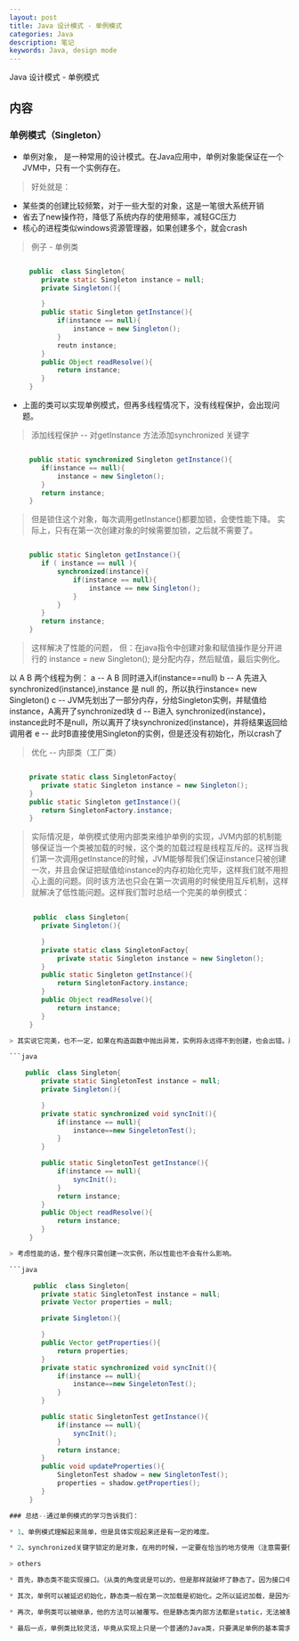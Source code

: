 ```yaml
---
layout: post
title: Java 设计模式 - 单例模式
categories: Java
description: 笔记
keywords: Java, design mode
---
```


Java 设计模式 - 单例模式

## 内容

### 单例模式（Singleton）

* 单例对象， 是一种常用的设计模式。在Java应用中，单例对象能保证在一个JVM中，只有一个实例存在。

> 好处就是：

* 某些类的创建比较频繁，对于一些大型的对象，这是一笔很大系统开销
* 省去了new操作符，降低了系统内存的使用频率，减轻GC压力
* 核心的进程类似windows资源管理器，如果创建多个，就会crash

> 例子 - 单例类

```java

     public  class Singleton{
        private static Singleton instance = null;
        private Singleton(){

        }
        public static Singleton getInstance(){
            if(instance == null){
                instance = new Singleton();
            }
            reutn instance;
        }
        public Object readResolve(){
            return instance;
        }
     }
```

* 上面的类可以实现单例模式，但再多线程情况下，没有线程保护，会出现问题。

> 添加线程保护 -- 对getInstance 方法添加synchronized 关键字

```java

     public static synchronized Singleton getInstance(){
        if(instance == null){
            instance = new Singleton();
        }
        return instance;
     }
```

> 但是锁住这个对象，每次调用getInstance()都要加锁，会使性能下降。
> 实际上，只有在第一次创建对象的时候需要加锁，之后就不需要了。

```java

     public static Singleton getInstance(){
        if ( instance == null ){
            synchronized(instance){
                if(instance == null){
                    instance == new Singleton();
                }
            }
        }
        return instance;
     }
```
> 这样解决了性能的问题，
> 但：在java指令中创建对象和赋值操作是分开进行的
>    instance = new Singleton(); 是分配内存，然后赋值，最后实例化。

  以 A B 两个线程为例：
  a --  A B 同时进入if(instance==null)
  b --  A 先进入 synchronized(instance),instance 是 null 的，所以执行instance= new Singleton()
  c --  JVM先划出了一部分内存，分给Singleton实例，并赋值给instance，A离开了synchronized块
  d --  B进入 synchronized(instance)，instance此时不是null，所以离开了块synchronized(instance)，并将结果返回给调用者
  e --  此时B直接使用Singleton的实例，但是还没有初始化，所以crash了

> 优化 -- 内部类（工厂类）

```java

     private static class SingletonFactoy{
        private static Singleton instance = new Singleton();
     }
     public static Singleton getInstance(){
        return SingletonFactory.instance;
     }
```
> 实际情况是，单例模式使用内部类来维护单例的实现，JVM内部的机制能够保证当一个类被加载的时候，这个类的加载过程是线程互斥的。这样当我们第一次调用getInstance的时候，JVM能够帮我们保证instance只被创建一次，并且会保证把赋值给instance的内存初始化完毕，这样我们就不用担心上面的问题。同时该方法也只会在第一次调用的时候使用互斥机制，这样就解决了低性能问题。这样我们暂时总结一个完美的单例模式：

```java
   
      public  class Singleton{
        private Singleton(){

        }
        private static class SingletonFactoy{
            private static Singleton instance = new Singleton();
        }
        public static Singleton getInstance(){
            return SingletonFactory.instance;
        }
        public Object readResolve(){
            return instance;
        }
     }

> 其实说它完美，也不一定，如果在构造函数中抛出异常，实例将永远得不到创建，也会出错。所以说，十分完美的东西是没有的，我们只能根据实际情况，选择最适合自己应用场景的实现方法。也有人这样实现：因为我们只需要在创建类的时候进行同步，所以只要将创建和getInstance()分开，单独为创建加synchronized关键字，也是可以的：

```java

    public  class Singleton{
        private static SingletonTest instance = null;
        private Singleton(){

        }
        private static synchronized void syncInit(){
            if(instance == null){
                instance==new SingeletonTest();
            }
        }

        public static SingletonTest getInstance(){
            if(instance == null){
                syncInit();
            }
            return instance;
        }
        public Object readResolve(){
            return instance;
        }
     }

> 考虑性能的话，整个程序只需创建一次实例，所以性能也不会有什么影响。

```java

      public  class Singleton{
        private static SingletonTest instance = null;
        private Vector properties = null;

        private Singleton(){

        }
        public Vector getProperties(){
            return properties;
        }
        private static synchronized void syncInit(){
            if(instance == null){
                instance==new SingeletonTest();
            }
        }

        public static SingletonTest getInstance(){
            if(instance == null){
                syncInit();
            }
            return instance;
        }
        public void updateProperties(){
            SingletonTest shadow = new SingletonTest();
            properties = shadow.getProperties();
        }
     }

### 总结--通过单例模式的学习告诉我们：

* 1、单例模式理解起来简单，但是具体实现起来还是有一定的难度。

* 2、synchronized关键字锁定的是对象，在用的时候，一定要在恰当的地方使用（注意需要使用锁的对象和过程，可能有的时候并不是整个对象及整个过程都需要锁）。

> others

* 首先，静态类不能实现接口。（从类的角度说是可以的，但是那样就破坏了静态了。因为接口中不允许有static修饰的方法，所以即使实现了也是非静态的）

* 其次，单例可以被延迟初始化，静态类一般在第一次加载是初始化。之所以延迟加载，是因为有些类比较庞大，所以延迟加载有助于提升性能。

* 再次，单例类可以被继承，他的方法可以被覆写。但是静态类内部方法都是static，无法被覆写。

* 最后一点，单例类比较灵活，毕竟从实现上只是一个普通的Java类，只要满足单例的基本需求，你可以在里面随心所欲的实现一些其它功能，但是静态类不行。从上面这些概括中，基本可以看出二者的区别，但是，从另一方面讲，我们上面最后实现的那个单例模式，内部就是用一个静态类来实现的，所以，二者有很大的关联，只是我们考虑问题的层面不同罢了。两种思想的结合，才能造就出完美的解决方案，就像HashMap采用数组+链表来实现一样，其实生活中很多事情都是这样，单用不同的方法来处理问题，总是有优点也有缺点，最完美的方法是，结合各个方法的优点，才能最好的解决问题！